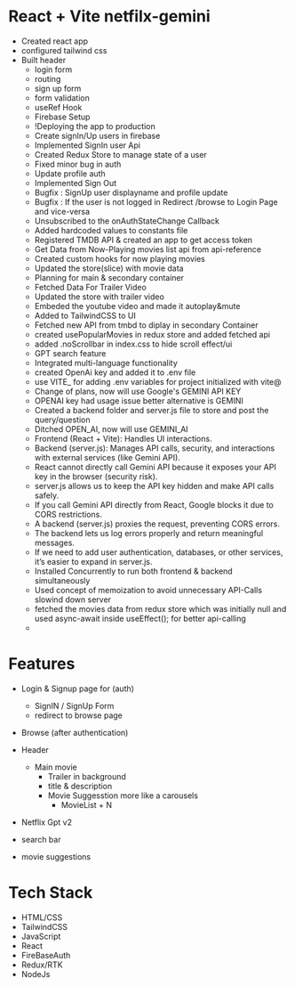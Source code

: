 # React + Vite netfilx-gemini

- Created react app
- configured tailwind css
- Built header
  - login form
  - routing
  - sign up form
  - form validation
  - useRef Hook
  - Firebase Setup
  - !Deploying the app to production
  - Create signIn/Up users in firebase
  - Implemented SignIn user Api
  - Created Redux Store to manage state of a user
  - Fixed minor bug in auth
  - Update profile auth
  - Implemented Sign Out
  - Bugfix : SignUp user displayname and profile update
  - Bugfix : If the user is not logged in  Redirect /browse to Login Page and vice-versa
  - Unsubscribed to the onAuthStateChange Callback
  - Added hardcoded values to constants file
  - Registered TMDB API & created an app to get access token 
  - Get Data from Now-Playing movies list api from api-reference
  - Created custom hooks for now playing movies
  - Updated the store(slice) with movie data
  - Planning for main & secondary container
  - Fetched Data For Trailer Video
  - Updated the store with trailer video
  - Embeded the youtube video and made it autoplay&mute
  - Added to TailwindCSS to UI
  - Fetched new API from tmbd to diplay in secondary Container
  - created usePopularMovies in redux store and added fetched api
  - added .noScrollbar in index.css to hide scroll effect/ui 
  - GPT search feature
  - Integrated multi-language functionality
  - created OpenAi key and added it to .env file
  - use VITE_ for adding .env variables for project initialized with vite@
  - Change of plans, now will use Google's GEMINI API KEY 
  - OPENAI key had usage issue better alternative is GEMINI
  - Created a backend folder and server.js file to store and post the query/question 
  - Ditched OPEN_AI, now will use GEMINI_AI
  - Frontend (React + Vite): Handles UI interactions.
  - Backend (server.js): Manages API calls, security, and interactions with external services (like Gemini API).
  - React cannot directly call Gemini API because it exposes your API key in the browser (security risk).
  - server.js allows us to keep the API key hidden and make API calls safely.
  - If you call Gemini API directly from React, Google blocks it due to CORS restrictions.
  - A backend (server.js) proxies the request, preventing CORS errors.
  - The backend lets us log errors properly and return meaningful messages.
  - If we need to add user authentication, databases, or other services, it’s easier to expand in server.js.
  - Installed Concurrently to run both frontend & backend simultaneously
  - Used concept of memoization to avoid unnecessary API-Calls slowind down server
  - fetched the movies data from redux store which was initially null and used async-await inside useEffect(); for better api-calling
  - 

# Features

- Login & Signup page for (auth)
  - SignIN / SignUp Form
  - redirect to browse page
- Browse (after authentication)
- Header

  - Main movie
    - Trailer in background
    - title & description
    - Movie Suggesstion more like a carousels
      - MovieList + N

- Netflix Gpt v2
- search bar
- movie suggestions


# Tech Stack
 - HTML/CSS
 - TailwindCSS
 - JavaScript
 - React
 - FireBaseAuth
 - Redux/RTK
 - NodeJs